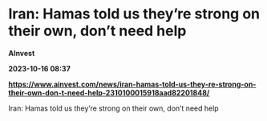 # Iran: Hamas told us they’re strong on their own, don’t need help
**AInvest**

**2023-10-16 08:37**

**https://www.ainvest.com/news/iran-hamas-told-us-they-re-strong-on-their-own-don-t-need-help-2310100015918aad82201848/**

Iran: Hamas told us they’re strong on their own, don’t need help